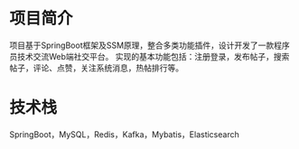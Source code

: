 # 项目简介
  项目基于SpringBoot框架及SSM原理，整合多类功能插件，设计开发了一款程序员技术交流Web端社交平台。
  实现的基本功能包括：注册登录，发布帖子，搜索帖子，评论、点赞，关注系统消息，热帖排行等。
# 技术栈
SpringBoot，MySQL，Redis，Kafka，Mybatis，Elasticsearch
